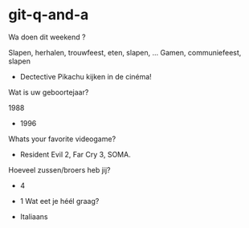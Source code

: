 # git-q-and-a

Wa doen dit weekend ?

Slapen, herhalen, trouwfeest, eten, slapen, ...
Gamen, communiefeest, slapen

- Dectective Pikachu kijken in de cinéma!

Wat is uw geboortejaar?

1988 

- 1996

Whats your favorite videogame?

- Resident Evil 2, Far Cry 3, SOMA.

Hoeveel zussen/broers heb jij?
 - 4
- 1
Wat eet je héél graag?

- Italiaans
